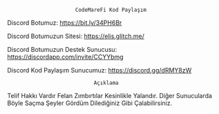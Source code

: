                           CodeMareFi Kod Paylaşım
 Discord Botumuz: <https://bit.ly/34PH6Br>
 
 Discord Botumuzun Sitesi: <https://elis.glitch.me/>
 
 Discord Botumuzun Destek Sunucusu: <https://discordapp.com/invite/CCYYbmg>
 
 Discord Kod Paylaşım Sunucumuz: <https://discord.gg/dRMY8zW>
 

                                Açıklama

  Telif Hakkı Vardır Felan Zımbırtılar Kesinlikle Yalandır. Diğer Sunucularda Böyle Saçma Şeyler Gördüm Dilediğiniz Gibi Çalabilirsiniz.